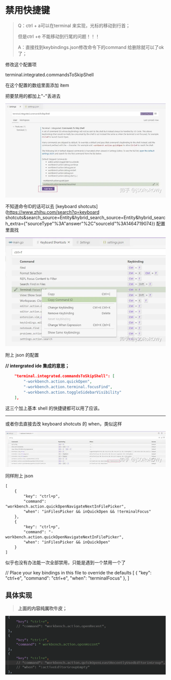 #  禁用快捷键



>Q：ctrl + a可以在terminal 来实现，光标的移动到行首；
>
>但是ctrl +e 不能移动到行尾的问题！！！
>
>A：直接找到keybindings.json修改命令下的command 给删除就可以了ok了；

修改这个配置项

terminal.integrated.commandsToSkipShell

在这个配置的数组里面添加 item

把要禁用的都加上"-"丢进去

![img](禁用快捷键.assets/v2-750fb742714b6ff5bd6bc0bad115188e_720w.webp)

不知道命令ID的话可以去 [keyboard shotcuts](https://www.zhihu.com/search?q=keyboard shotcuts&search_source=Entity&hybrid_search_source=Entity&hybrid_search_extra={"sourceType"%3A"answer"%2C"sourceId"%3A1464719074}) 配置里面找

![img](禁用快捷键.assets/v2-bc268fecc9f5bed8741ae715b248f77c_720w.webp)

附上 json 的配置

**//  intergrated ide 集成的意思；**

```json
    "terminal.integrated.commandsToSkipShell": [
        "-workbench.action.quickOpen",
        "-workbench.action.terminal.focusFind",
        "-workbench.action.toggleSidebarVisibility"
    ],
```

这三个加上基本 shell 的快捷键都可以用了应该。

------

或者你去直接去改 keyboard shotcuts 的 when，类似这样

![img](禁用快捷键.assets/v2-0e980d7d708cef831fa4ba5d7939fbc8_720w.webp)

同样附上 json

```text
[
    {
        "key": "ctrl+p",
        "command": "workbench.action.quickOpenNavigateNextInFilePicker",
        "when": "inFilesPicker && inQuickOpen && !terminalFocus"
    },
    {
        "key": "ctrl+p",
        "command": "-workbench.action.quickOpenNavigateNextInFilePicker",
        "when": "inFilesPicker && inQuickOpen"
    }
]
```

似乎也没有办法能一次全部禁用，只能是遇到一个禁用一个了

// Place your key bindings in this file to override the defaults [    {        "key": "ctrl+e",        "command": "ctrl+e",        "when": "terminalFocus"    }, ]



## 具体实现

>**上面的内容纯属吹牛皮；**

![image-20230509194047281](禁用快捷键.assets/image-20230509194047281.png)
